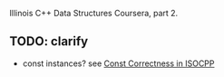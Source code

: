 Illinois C++ Data Structures Coursera, part 2. 

## TODO: clarify

- const instances? see [Const Correctness in ISOCPP](https://isocpp.org/wiki/faq/const-correctness)
